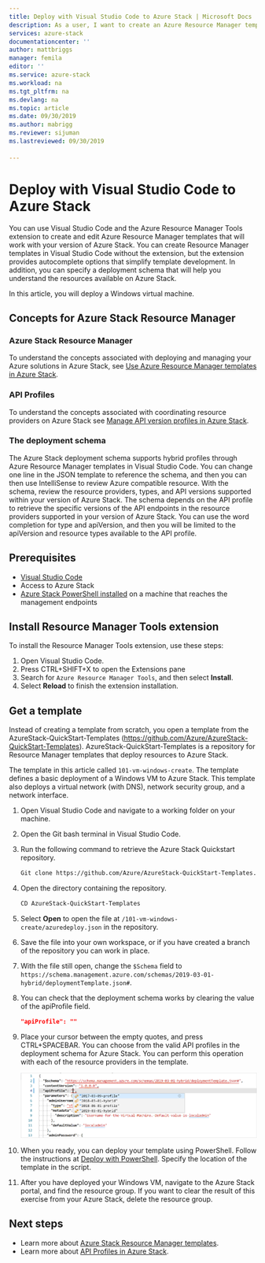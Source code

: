 ```yaml
---
title: Deploy with Visual Studio Code to Azure Stack | Microsoft Docs
description: As a user, I want to create an Azure Resource Manager template in Visual Studio Code and use the deployment schema to prepare a template that is compatible with my version of Azure Stack.
services: azure-stack
documentationcenter: ''
author: mattbriggs
manager: femila
editor: ''
ms.service: azure-stack
ms.workload: na
ms.tgt_pltfrm: na
ms.devlang: na
ms.topic: article
ms.date: 09/30/2019
ms.author: mabrigg
ms.reviewer: sijuman
ms.lastreviewed: 09/30/2019

---
```


# Deploy with Visual Studio Code to Azure Stack

You can use Visual Studio Code and the Azure Resource Manager Tools extension to create and edit Azure Resource Manager templates that will work with your version of Azure Stack. You can create Resource Manager templates in Visual Studio Code without the extension, but the extension provides autocomplete options that simplify template development. In addition, you can specify a deployment schema that will help you understand the resources available on Azure Stack.

In this article, you will deploy a Windows virtual machine.

## Concepts for Azure Stack Resource Manager

### Azure Stack Resource Manager

To understand the concepts associated with deploying and managing your Azure solutions in Azure Stack, see [Use Azure Resource Manager templates in Azure Stack](azure-stack-arm-templates.md).

### API Profiles
To understand the concepts associated with coordinating resource providers on Azure Stack see [Manage API version profiles in Azure Stack](azure-stack-version-profiles.md).

### The deployment schema

The Azure Stack deployment schema supports hybrid profiles through Azure Resource Manager templates in Visual Studio Code. You can change one line in the JSON template to reference the schema, and then you can then use IntelliSense to review Azure compatible resource. With the schema, review the resource providers, types, and API versions supported within your version of Azure Stack. The schema depends on the API profile to retrieve the specific versions of the API endpoints in the resource providers supported in your version of Azure Stack. You can use the word completion for type and apiVersion, and then you will be limited to the apiVersion and resource types available to the API profile.

## Prerequisites

- [Visual Studio Code](https://code.visualstudio.com/)
- Access to Azure Stack
- [Azure Stack PowerShell installed](https://docs.microsoft.com/azure-stack/operator/azure-stack-powershell-install?toc=https%3A%2F%2Fdocs.microsoft.com%2Fen-us%2Fazure-stack%2Fuser%2FTOC.json&bc=https%3A%2F%2Fdocs.microsoft.com%2Fen-us%2Fazure-stack%2Fbreadcrumb%2Ftoc.json) on a machine that reaches the management endpoints

## Install Resource Manager Tools extension

To install the Resource Manager Tools extension, use these steps:

1. Open Visual Studio Code.
2. Press CTRL+SHIFT+X to open the Extensions pane
3. Search for `Azure Resource Manager Tools`, and then select **Install**.
4. Select **Reload** to finish the extension installation.

## Get a template

Instead of creating a template from scratch, you open a template from the AzureStack-QuickStart-Templates (https://github.com/Azure/AzureStack-QuickStart-Templates). AzureStack-QuickStart-Templates is a repository for Resource Manager templates that deploy resources to Azure Stack. 

The template in this article called `101-vm-windows-create`. The template defines a basic deployment of a Windows VM to Azure Stack.  This template also deploys a virtual network (with DNS), network security group, and a network interface.

1. Open Visual Studio Code and navigate to a working folder on your machine.
2. Open the Git bash terminal in Visual Studio Code.
3. Run the following command to retrieve the Azure Stack Quickstart repository.
    ```bash  
    Git clone https://github.com/Azure/AzureStack-QuickStart-Templates.git
    ```
4. Open the directory containing the repository.
    ```bash  
    CD AzureStack-QuickStart-Templates
    ```
5. Select **Open** to open the file at `/101-vm-windows-create/azuredeploy.json` in the repository.
6. Save the file into your own workspace, or if you have created a branch of the repository you can work in place.
7. With the file still open, change the `$Schema` field to `https://schema.management.azure.com/schemas/2019-03-01-hybrid/deploymentTemplate.json#`.
8. You can check that the deployment schema works by clearing the value of the apiProfile field.
    ```JSON  
    "apiProfile": ""
    ```
9. Place your cursor between the empty quotes, and press CTRL+SPACEBAR. You can choose from the valid API profiles in the deployment schema for Azure Stack. You can perform this operation with each of the resource providers in the template.

    ![Azure Stack Resource Manager Deployment Schema](./media/azure-stack-resource-manager-deploy-template-vscode/azure-stack-resource-manager-vscode-schema.png)

10. When you ready, you can deploy your template using PowerShell. Follow the instructions at [Deploy with PowerShell](azure-stack-deploy-template-powershell.md). Specify the location of the template in the script.
11. After you have deployed your Windows VM, navigate to the Azure Stack portal, and find the resource group. If you want to clear the result of this exercise from your Azure Stack, delete the resource group.

## Next steps

- Learn more about [Azure Stack Resource Manager templates](azure-stack-arm-templates.md).  
- Learn more about [API Profiles in Azure Stack](azure-stack-version-profiles.md).